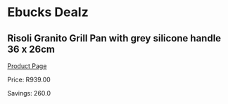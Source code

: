 
# Ebucks Dealz
## Risoli Granito Grill Pan with grey silicone handle 36 x 26cm
[Product Page](https://www.ebucks.com/web/shop/productSelected.do?prodId=1162568649&catId=1157659933)

Price: R939.00

Savings: 260.0


	